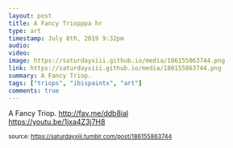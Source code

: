 ```yaml
---
layout: post
title: A Fancy Triopppa hr
type: art
timestamp: July 8th, 2019 9:32pm
audio: 
video: 
image: https://saturdayxiii.github.io/media/186155863744.png
link: https://saturdayxiii.github.io/media/186155863744.png
summary: A Fancy Triop. 
tags: ["triops", "ibispaintx", "art"]
comments: true
---
```


A Fancy Triop.
<a href="http://fav.me/ddb8ial" target="_blank">http://fav.me/ddb8ial</a><br/>
<a href="https://youtu.be/1jxa4Z3j7H8" target="_blank">https://youtu.be/1jxa4Z3j7H8</a><br/>
 
  
<small>source: https://saturdayxiii.tumblr.com/post/186155863744</small>